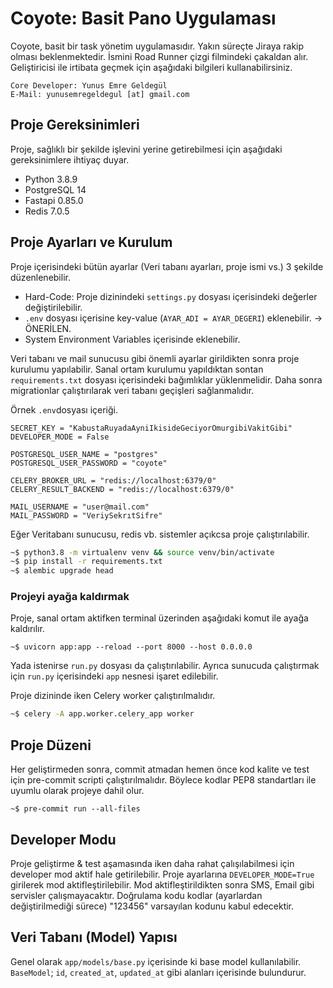 # Coyote: Basit Pano Uygulaması
Coyote, basit bir task yönetim uygulamasıdır. Yakın süreçte Jiraya rakip olması beklenmektedir. İsmini Road Runner çizgi filmindeki çakaldan alır.
Geliştiricisi ile irtibata geçmek için aşağıdaki bilgileri kullanabilirsiniz.

```text
Core Developer: Yunus Emre Geldegül
E-Mail: yunusemregeldegul [at] gmail.com
```

## Proje Gereksinimleri
Proje, sağlıklı bir şekilde işlevini yerine getirebilmesi için aşağıdaki gereksinimlere ihtiyaç duyar.

- Python 3.8.9
- PostgreSQL 14
- Fastapi 0.85.0
- Redis 7.0.5

## Proje Ayarları ve Kurulum
Proje içerisindeki bütün ayarlar (Veri tabanı ayarları, proje ismi vs.) 3 şekilde düzenlenebilir.

* Hard-Code: Proje dizinindeki ``settings.py`` dosyası içerisindeki değerler değiştirilebilir.
* ``.env`` dosyası içerisine key-value (`AYAR_ADI = AYAR_DEGERI`) eklenebilir. -> ÖNERİLEN.
* System Environment Variables içerisinde eklenebilir.

Veri tabanı ve mail sunucusu gibi önemli ayarlar girildikten sonra proje kurulumu yapılabilir.
Sanal ortam kurulumu yapıldıktan sontan `requirements.txt` dosyası içerisindeki bağımlıklar yüklenmelidir.
Daha sonra migrationlar çalıştırılarak veri tabanı geçişleri sağlanmalıdır.

Örnek `.env`dosyası içeriği.

```
SECRET_KEY = "KabustaRuyadaAyniIkisideGeciyorOmurgibiVakitGibi"
DEVELOPER_MODE = False

POSTGRESQL_USER_NAME = "postgres"
POSTGRESQL_USER_PASSWORD = "coyote"

CELERY_BROKER_URL = "redis://localhost:6379/0"
CELERY_RESULT_BACKEND = "redis://localhost:6379/0" 

MAIL_USERNAME = "user@mail.com"
MAIL_PASSWORD = "VeriySekrıtSifre"

```

Eğer Veritabanı sunucusu, redis vb. sistemler açıkcsa proje çalıştırılabilir.

```bash
~$ python3.8 -m virtualenv venv && source venv/bin/activate
~$ pip install -r requirements.txt
~$ alembic upgrade head
```

### Projeyi ayağa kaldırmak
Proje, sanal ortam aktifken terminal üzerinden aşağıdaki komut ile ayağa kaldırılır.

`~$ uvicorn app:app --reload --port 8000 --host 0.0.0.0`

Yada istenirse `run.py` dosyası da çalıştırılabilir. Ayrıca sunucuda çalıştırmak için `run.py` içerisindeki `app` nesnesi işaret edilebilir.

Proje dizininde iken Celery worker çalıştırılmalıdır.

```bash
~$ celery -A app.worker.celery_app worker
```

## Proje Düzeni
Her geliştirmeden sonra, commit atmadan hemen önce kod kalite ve test için pre-commit scripti çalıştırılmalıdır. Böylece kodlar PEP8 standartları ile uyumlu olarak projeye dahil olur.

`~$ pre-commit run --all-files`

## Developer Modu
Proje geliştirme & test aşamasında iken daha rahat çalışılabilmesi için developer mod aktif hale getirilebilir.
Proje ayarlarına `DEVELOPER_MODE=True` girilerek mod aktifleştirilebilir.
Mod aktifleştirildikten sonra SMS, Email gibi servisler çalışmayacaktır. Doğrulama kodu kodlar (ayarlardan değiştirilmediği sürece) "123456" varsayılan kodunu kabul edecektir.

## Veri Tabanı (Model) Yapısı
Genel olarak `app/models/base.py` içerisinde ki base model kullanılabilir. 
`BaseModel`; `id`, `created_at`, `updated_at` gibi alanları içerisinde bulundurur.
